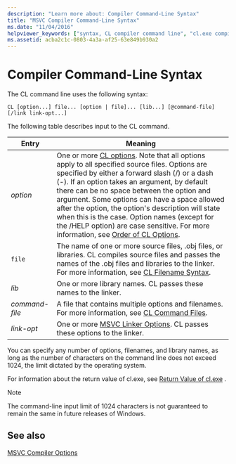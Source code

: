 ```yaml
---
description: "Learn more about: Compiler Command-Line Syntax"
title: "MSVC Compiler Command-Line Syntax"
ms.date: "11/04/2016"
helpviewer_keywords: ["syntax, CL compiler command line", "cl.exe compiler, command-line syntax"]
ms.assetid: acba2c1c-0803-4a3a-af25-63e849b930a2
---
```

# Compiler Command-Line Syntax

The CL command line uses the following syntax:

```
CL [option...] file... [option | file]... [lib...] [@command-file] [/link link-opt...]
```

The following table describes input to the CL command.

|Entry|Meaning|
|-----------|-------------|
|*option*|One or more [CL options](compiler-options.md). Note that all options apply to all specified source files. Options are specified by either a forward slash (/) or a dash (-). If an option takes an argument, by default there can be no space between the option and argument.  Some options can have a space allowed after the option, the option's description will state when this is the case. Option names (except for the /HELP option) are case sensitive. For more information, see [Order of CL Options](order-of-cl-options.md).|
|`file`|The name of one or more source files, .obj files, or libraries. CL compiles source files and passes the names of the .obj files and libraries to the linker. For more information, see [CL Filename Syntax](cl-filename-syntax.md).|
|*lib*|One or more library names. CL passes these names to the linker.|
|*command-file*|A file that contains multiple options and filenames. For more information, see [CL Command Files](cl-command-files.md).|
|*link-opt*|One or more [MSVC Linker Options](linker-options.md). CL passes these options to the linker.|

You can specify any number of options, filenames, and library names, as long as the number of characters on the command line does not exceed 1024, the limit dictated by the operating system.

For information about the return value of cl.exe, see [Return Value of cl.exe](return-value-of-cl-exe.md) .

> [!NOTE]
> The command-line input limit of 1024 characters is not guaranteed to remain the same in future releases of Windows.

## See also

[MSVC Compiler Options](compiler-options.md)
